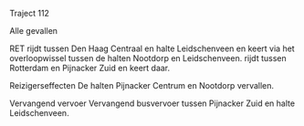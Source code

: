 Traject 112

Alle gevallen

RET
rijdt tussen Den Haag Centraal en halte Leidschenveen en keert via het overloopwissel tussen de halten Nootdorp en Leidschenveen.
rijdt tussen Rotterdam en Pijnacker Zuid en keert daar.

Reizigerseffecten
De halten Pijnacker Centrum en Nootdorp vervallen.

Vervangend vervoer
Vervangend busvervoer tussen Pijnacker Zuid en halte Leidschenveen.
